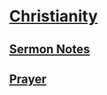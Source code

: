 # [Christianity](http://benjaminklassen.com)

## [Sermon Notes](sermonnotes.md)

## [Prayer](https://www.challies.com/wp-content/uploads/take-words-with-you.pdf)
